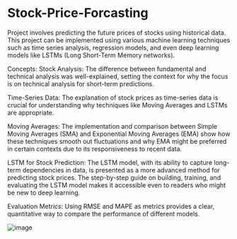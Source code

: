 # Stock-Price-Forcasting
Project involves predicting the future prices of stocks using historical data. This project can be implemented using various machine learning techniques such as time series analysis, regression models, and even deep learning models like LSTMs (Long Short-Term Memory networks).

Concepts:
Stock Analysis: The difference between fundamental and technical analysis was well-explained, setting the context for why the focus is on technical analysis for short-term predictions.

Time-Series Data: The explanation of stock prices as time-series data is crucial for understanding why techniques like Moving Averages and LSTMs are appropriate.

Moving Averages: The implementation and comparison between Simple Moving Averages (SMA) and Exponential Moving Averages (EMA) show how these techniques smooth out fluctuations and why EMA might be preferred in certain contexts due to its responsiveness to recent data.

LSTM for Stock Prediction: The LSTM model, with its ability to capture long-term dependencies in data, is presented as a more advanced method for predicting stock prices. The step-by-step guide on building, training, and evaluating the LSTM model makes it accessible even to readers who might be new to deep learning.

Evaluation Metrics: Using RMSE and MAPE as metrics provides a clear, quantitative way to compare the performance of different models.

![image](https://github.com/user-attachments/assets/5f1ac7cb-e268-4ec1-86a8-9861e788a090)

